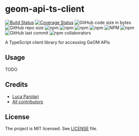 # geom-api-ts-client

[![Build Status](https://travis-ci.com/nexioinformatica/geom-api-ts-client.svg)](https://travis-ci.com/nexioinformatica/geom-api-ts-client)
[![Coverage Status](https://coveralls.io/repos/github/nexioinformatica/geom-api-ts-client/badge.svg)](https://coveralls.io/github/nexioinformatica/geom-api-ts-client)
![GitHub code size in bytes](https://img.shields.io/github/languages/code-size/nexioinformatica/geom-api-ts-client.svg)
![GitHub repo size](https://img.shields.io/github/repo-size/nexioinformatica/geom-api-ts-client.svg)
![npm](https://img.shields.io/npm/dw/geom-api-ts-client.svg)
![npm](https://img.shields.io/npm/dm/geom-api-ts-client.svg)
![npm](https://img.shields.io/npm/dy/geom-api-ts-client.svg)
![npm](https://img.shields.io/npm/dt/geom-api-ts-client.svg)
![NPM](https://img.shields.io/npm/l/geom-api-ts-client.svg)
![npm](https://img.shields.io/npm/v/geom-api-ts-client.svg)
![GitHub last commit](https://img.shields.io/github/last-commit/nexioinformatica/geom-api-ts-client.svg)
![npm collaborators](https://img.shields.io/npm/collaborators/geom-api-ts-client.svg)

A TypeScript client library for accessing GeOM APIs

## Usage

TODO

## Credits

- [Luca Parolari](https://github.com/lparolari)
- [All contributors](hhttps://github.com/nexioinformatica/geom-api-ts-client/contributors)

## License

The project is MIT licensed. See [LICENSE](LICENSE) file.
